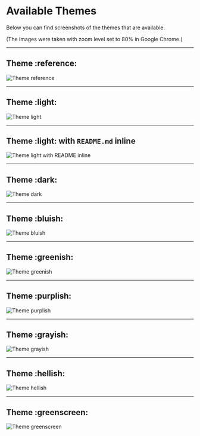 # Available Themes

Below you can find screenshots of the themes that are available.

(The images were taken with zoom level set to 80% in Google Chrome.)

---
## Theme :reference:

![Theme reference](images/theme-screenshot-reference.png "reference")

---
## Theme :light:

![Theme light](images/theme-screenshot-light.png "light")

---
## Theme :light: with `README.md` inline

![Theme light with README inline](images/theme-screenshot-light-readmeinline.png "light readme inline")

---
## Theme :dark:

![Theme dark](images/theme-screenshot-dark.png "dark")

---
## Theme :bluish:

![Theme bluish](images/theme-screenshot-bluish.png "bluish")

---
## Theme :greenish:

![Theme greenish](images/theme-screenshot-greenish.png "greenish")

---
## Theme :purplish:

![Theme purplish](images/theme-screenshot-purplish.png "purplish")

---
## Theme :grayish:

![Theme grayish](images/theme-screenshot-grayish.png "grayish")

---
## Theme :hellish:

![Theme hellish](images/theme-screenshot-hellish.png "hellish")

---
## Theme :greenscreen:

![Theme greenscreen](images/theme-screenshot-greenscreen.png "greenscreen")
